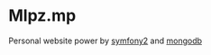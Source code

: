 # Mlpz.mp
Personal website power by [symfony2](http://symfony.com) and [mongodb](http://www.mongodb.org/)